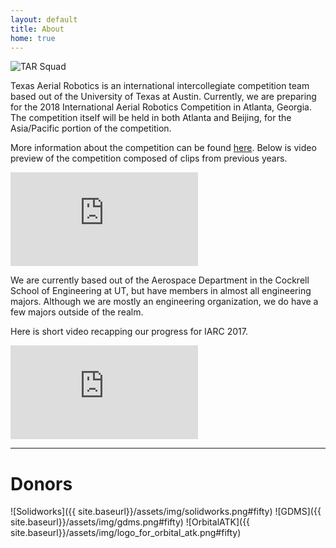 ```yaml
---
layout: default
title: About
home: true
---
```



<!-- <div id="model"></div> -->

![TAR Squad]({{site.baseurl}}/assets/img/team1718.JPG)

Texas Aerial Robotics is an international intercollegiate competition team based out of the University of Texas at Austin. Currently, we are preparing for the 2018 International Aerial Robotics Competition in Atlanta, Georgia. The competition itself will be held in both Atlanta and Beijing, for the Asia/Pacific portion of the competition.

More information about the competition can be found [here](http://www.aerialroboticscompetition.org/index.php). Below is video preview of the competition composed of clips from previous years.

<div class='embed-container'><iframe src='https://player.vimeo.com/video/103487384?title=0&byline=0&portrait=0' frameborder='0' webkitAllowFullScreen mozallowfullscreen allowFullScreen></iframe></div>

We are currently based out of the Aerospace Department in the Cockrell School of Engineering at UT, but have members in almost all engineering majors. Although we are mostly an engineering organization, we do have a few majors outside of the realm.

Here is short video recapping our progress for IARC 2017.

<div class='embed-container'><iframe src='https://www.youtube.com/embed/kKEPM2Dor_M?modestbranding=1&autohide=1&showinfo=0' frameborder='0' allowfullscreen></iframe></div>

<script>
if (screen && screen.width > 480) {
  document.write('<script src="{{site.baseurl}}/assets/js/three.min.js"><\/script>');
  document.write('<script src="{{site.baseurl}}/assets/js/Detector.js"><\/script>');
  document.write('<script src="{{site.baseurl}}/assets/js/stats.min.js"><\/script>');
  document.write('<script src="{{site.baseurl}}/assets/js/model.js"><\/script>');
}
</script>
----

# Donors

![Solidworks]({{ site.baseurl}}/assets/img/solidworks.png#fifty)
![GDMS]({{ site.baseurl}}/assets/img/gdms.png#fifty)
![OrbitalATK]({{ site.baseurl}}/assets/img/logo_for_orbital_atk.png#fifty)